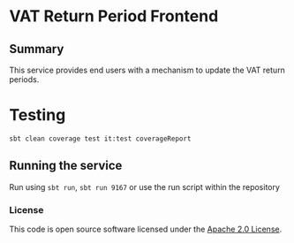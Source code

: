 
# VAT Return Period Frontend

## Summary

This service provides end users with a mechanism to update the VAT return periods.

# Testing

`sbt clean coverage test it:test coverageReport`

## Running the service

Run using `sbt run`, `sbt run 9167` or use the run script within the repository

### License

This code is open source software licensed under the [Apache 2.0 License]("http://www.apache.org/licenses/LICENSE-2.0.html").

